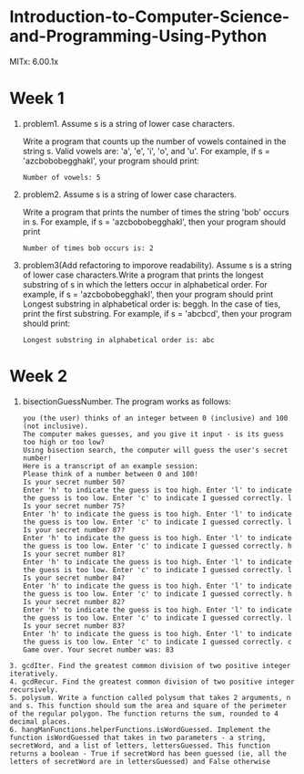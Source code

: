 # Introduction-to-Computer-Science-and-Programming-Using-Python
MITx: 6.00.1x

# Week 1
1. problem1. Assume s is a string of lower case characters.

    Write a program that counts up the number of vowels contained in the string s. Valid vowels are: 'a', 'e', 'i', 'o', and 'u'.
For example, if s = 'azcbobobegghakl', your program should print:
    ```
    Number of vowels: 5
    ```
1. problem2. Assume s is a string of lower case characters.

    Write a program that prints the number of times the string 'bob' occurs in s. 
    For example, if s = 'azcbobobegghakl', then your program should print
    ```
    Number of times bob occurs is: 2
    ```
1. problem3(Add refactoring to imporove readability). Assume s is a string of lower case characters.Write a program that prints the longest substring of s in which the letters occur in alphabetical order. For example, if s = 'azcbobobegghakl', then your program should print Longest substring in alphabetical order is: beggh. In the case of ties, print the first substring. For example, if s = 'abcbcd', then your program should print:
    ```
    Longest substring in alphabetical order is: abc
    ```
# Week 2

   1. bisectionGuessNumber. The program works as follows:
   
        ```
        you (the user) thinks of an integer between 0 (inclusive) and 100 (not inclusive).
        The computer makes guesses, and you give it input - is its guess too high or too low?
        Using bisection search, the computer will guess the user's secret number!
        Here is a transcript of an example session:
        Please think of a number between 0 and 100!
        Is your secret number 50?
        Enter 'h' to indicate the guess is too high. Enter 'l' to indicate the guess is too low. Enter 'c' to indicate I guessed correctly. l
        Is your secret number 75?
        Enter 'h' to indicate the guess is too high. Enter 'l' to indicate the guess is too low. Enter 'c' to indicate I guessed correctly. l
        Is your secret number 87?
        Enter 'h' to indicate the guess is too high. Enter 'l' to indicate the guess is too low. Enter 'c' to indicate I guessed correctly. h
        Is your secret number 81?
        Enter 'h' to indicate the guess is too high. Enter 'l' to indicate the guess is too low. Enter 'c' to indicate I guessed correctly. l
        Is your secret number 84?
        Enter 'h' to indicate the guess is too high. Enter 'l' to indicate the guess is too low. Enter 'c' to indicate I guessed correctly. h
        Is your secret number 82?
        Enter 'h' to indicate the guess is too high. Enter 'l' to indicate the guess is too low. Enter 'c' to indicate I guessed correctly. l
        Is your secret number 83?
        Enter 'h' to indicate the guess is too high. Enter 'l' to indicate the guess is too low. Enter 'c' to indicate I guessed correctly. c
        Game over. Your secret number was: 83
        ```

    3. gcdIter. Find the greatest common division of two positive integer iteratively.
    4. gcdRecur. Find the greatest common division of two positive integer recursively.
    5. polysum. Write a function called polysum that takes 2 arguments, n and s. This function should sum the area and square of the perimeter of the regular polygon. The function returns the sum, rounded to 4 decimal places.
    6. hangManFunctions.helperFunctions.isWordGuessed. Implement the function isWordGuessed that takes in two parameters - a string, secretWord, and a list of letters, lettersGuessed. This function returns a boolean - True if secretWord has been guessed (ie, all the letters of secretWord are in lettersGuessed) and False otherwise
